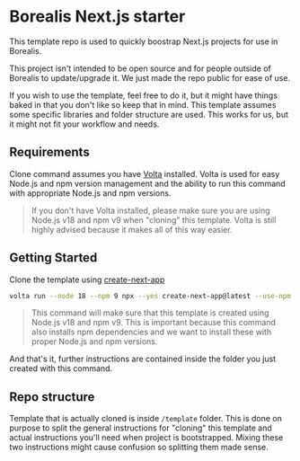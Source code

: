 # Borealis Next.js starter

This template repo is used to quickly boostrap Next.js projects for use in Borealis.

This project isn't intended to be open source and for people outside of Borealis to update/upgrade it. We just made the repo public for ease of use.

If you wish to use the template, feel free to do it, but it might have things baked in that you don't like so keep that in mind. This template assumes some specific libraries and folder structure are used. This works for us, but it might not fit your workflow and needs.

## Requirements

Clone command assumes you have [Volta](https://volta.sh/) installed. Volta is used for easy Node.js and npm version management and the ability to run this command with appropriate Node.js and npm versions.

> If you don't have Volta installed, please make sure you are using Node.js v18 and npm v9 when "cloning" this template. Volta is still highly advised because it makes all of this way easier.

## Getting Started

Clone the template using [create-next-app](https://www.npmjs.com/package/create-next-app)

```bash
volta run --node 18 --npm 9 npx --yes create-next-app@latest --use-npm --example https://github.com/borealis-agency/next-starter/tree/main/template
```

> This command will make sure that this template is created using Node.js v18 and npm v9. This is important because this command also installs npm dependencies and we want to install these with proper Node.js and npm versions.

And that's it, further instructions are contained inside the folder you just created with this command.

## Repo structure

Template that is actually cloned is inside `/template` folder. This is done on purpose to split the general instructions for "cloning" this template and actual instructions you'll need when project is bootstrapped. Mixing these two instructions might cause confusion so splitting them made sense.
